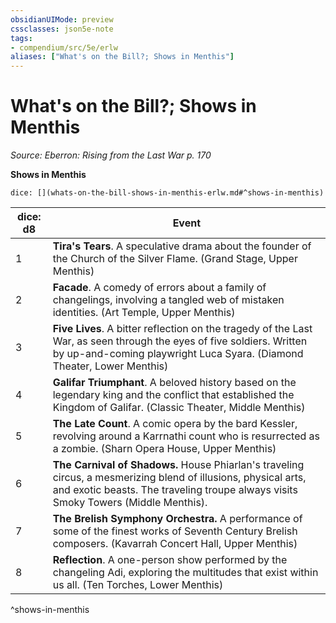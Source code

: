 ```yaml
---
obsidianUIMode: preview
cssclasses: json5e-note
tags:
- compendium/src/5e/erlw
aliases: ["What's on the Bill?; Shows in Menthis"]
---
```

# What's on the Bill?; Shows in Menthis
*Source: Eberron: Rising from the Last War p. 170* 

**Shows in Menthis**

`dice: [](whats-on-the-bill-shows-in-menthis-erlw.md#^shows-in-menthis)`

| dice: d8 | Event |
|----------|-------|
| 1 | **Tira's Tears**. A speculative drama about the founder of the Church of the Silver Flame. (Grand Stage, Upper Menthis) |
| 2 | **Facade**. A comedy of errors about a family of changelings, involving a tangled web of mistaken identities. (Art Temple, Upper Menthis) |
| 3 | **Five Lives**. A bitter reflection on the tragedy of the Last War, as seen through the eyes of five soldiers. Written by up-and-coming playwright Luca Syara. (Diamond Theater, Lower Menthis) |
| 4 | **Galifar Triumphant**. A beloved history based on the legendary king and the conflict that established the Kingdom of Galifar. (Classic Theater, Middle Menthis) |
| 5 | **The Late Count**. A comic opera by the bard Kessler, revolving around a Karrnathi count who is resurrected as a zombie. (Sharn Opera House, Upper Menthis) |
| 6 | **The Carnival of Shadows.** House Phiarlan's traveling circus, a mesmerizing blend of illusions, physical arts, and exotic beasts. The traveling troupe always visits Smoky Towers (Middle Menthis). |
| 7 | **The Brelish Symphony Orchestra.** A performance of some of the finest works of Seventh Century Brelish composers. (Kavarrah Concert Hall, Upper Menthis) |
| 8 | **Reflection**. A one-person show performed by the changeling Adi, exploring the multitudes that exist within us all. (Ten Torches, Lower Menthis) |
^shows-in-menthis